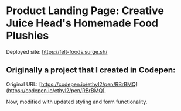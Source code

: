 # Product Landing Page: Creative Juice Head's Homemade Food Plushies

Deployed site: https://felt-foods.surge.sh/

## Originally a project that I created in Codepen:

Original URL: [https://codepen.io/ethyl2/pen/RBrBMQ](https://codepen.io/ethyl2/pen/RBrBMQ).

Now, modified with updated styling and form functionality.
 